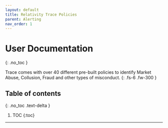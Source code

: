 ```yaml
---
layout: default
title: Relativity Trace Policies
parent: Alerting
nav_order: 1
---
```


# User Documentation
{: .no_toc }


Trace comes with over 40 different pre-built policies to identify Market Abuse, Collusion, Fraud and other types of misconduct.
{: .fs-6 .fw-300 }

## Table of contents
{: .no_toc .text-delta }

1. TOC
{:toc}

---